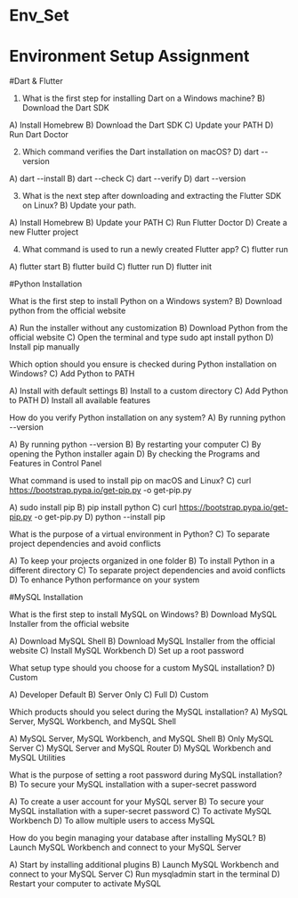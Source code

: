 # Env_Set

# Environment Setup Assignment

#Dart & Flutter

1. What is the first step for installing Dart on a Windows machine?
   B) Download the Dart SDK

A) Install Homebrew
B) Download the Dart SDK
C) Update your PATH
D) Run Dart Doctor


2. Which command verifies the Dart installation on macOS?
   D) dart --version

A) dart --install
B) dart --check
C) dart --verify
D) dart --version


3. What is the next step after downloading and extracting the Flutter SDK on Linux?
   B) Update your path.

A) Install Homebrew
B) Update your PATH
C) Run Flutter Doctor
D) Create a new Flutter project


4. What command is used to run a newly created Flutter app?
   C) flutter run

A) flutter start
B) flutter build
C) flutter run
D) flutter init


#Python Installation

What is the first step to install Python on a Windows system?
  B) Download python from the official website

A) Run the installer without any customization
B) Download Python from the official website
C) Open the terminal and type sudo apt install python
D) Install pip manually

Which option should you ensure is checked during Python installation on Windows?
  C) Add Python to PATH

A) Install with default settings
B) Install to a custom directory
C) Add Python to PATH
D) Install all available features

How do you verify Python installation on any system?
  A) By running python --version

A) By running python --version
B) By restarting your computer
C) By opening the Python installer again
D) By checking the Programs and Features in Control Panel

What command is used to install pip on macOS and Linux?
  C) curl https://bootstrap.pypa.io/get-pip.py -o get-pip.py

A) sudo install pip
B) pip install python
C) curl https://bootstrap.pypa.io/get-pip.py -o get-pip.py
D) python --install pip

What is the purpose of a virtual environment in Python?
  C) To separate project dependencies and avoid conflicts

A) To keep your projects organized in one folder
B) To install Python in a different directory
C) To separate project dependencies and avoid conflicts
D) To enhance Python performance on your system

#MySQL Installation

What is the first step to install MySQL on Windows?
  B) Download MySQL Installer from the official website

A) Download MySQL Shell
B) Download MySQL Installer from the official website
C) Install MySQL Workbench
D) Set up a root password

What setup type should you choose for a custom MySQL installation?
  D) Custom

A) Developer Default
B) Server Only
C) Full
D) Custom

Which products should you select during the MySQL installation?
  A) MySQL Server, MySQL Workbench, and MySQL Shell

A) MySQL Server, MySQL Workbench, and MySQL Shell
B) Only MySQL Server
C) MySQL Server and MySQL Router
D) MySQL Workbench and MySQL Utilities

What is the purpose of setting a root password during MySQL installation?
  B) To secure your MySQL installation with a super-secret password

A) To create a user account for your MySQL server
B) To secure your MySQL installation with a super-secret password
C) To activate MySQL Workbench
D) To allow multiple users to access MySQL

How do you begin managing your database after installing MySQL?
  B) Launch MySQL Workbench and connect to your MySQL Server

A) Start by installing additional plugins
B) Launch MySQL Workbench and connect to your MySQL Server
C) Run mysqladmin start in the terminal
D) Restart your computer to activate MySQL
